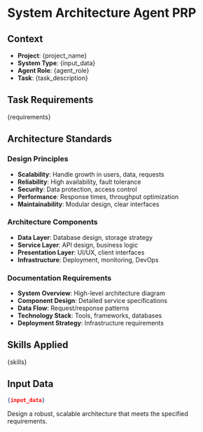 # System Architecture Agent PRP

## Context
- **Project**: {project_name}
- **System Type**: {input_data}
- **Agent Role**: {agent_role}
- **Task**: {task_description}

## Task Requirements
{requirements}

## Architecture Standards

### Design Principles
- **Scalability**: Handle growth in users, data, requests
- **Reliability**: High availability, fault tolerance
- **Security**: Data protection, access control
- **Performance**: Response times, throughput optimization
- **Maintainability**: Modular design, clear interfaces

### Architecture Components
- **Data Layer**: Database design, storage strategy
- **Service Layer**: API design, business logic
- **Presentation Layer**: UI/UX, client interfaces
- **Infrastructure**: Deployment, monitoring, DevOps

### Documentation Requirements
- **System Overview**: High-level architecture diagram
- **Component Design**: Detailed service specifications
- **Data Flow**: Request/response patterns
- **Technology Stack**: Tools, frameworks, databases
- **Deployment Strategy**: Infrastructure requirements

## Skills Applied
{skills}

## Input Data
```json
{input_data}
```

Design a robust, scalable architecture that meets the specified requirements.